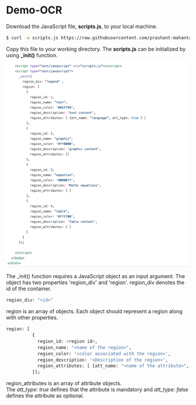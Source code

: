 # Demo-OCR

Download the JavaScript file, **scripts.js**, to your local machine.
```sh
$ curl -o scripts.js https://raw.githubusercontent.com/prashant-mahanta/demo-ocr/master/scripts.js
```

Copy this file to your working directory. The **scripts.js** can be initialized by using **_init()** function.
![Initializing Script](https://github.com/n-ambati/demo-ocr/blob/master/ocr/Screenshot%202019-05-31%20at%202.55.10%20PM.png)

The _init() function requires a JavaScript object as an input argument.
The object has two properties 'region_div' and 'region'.
region_div denotes the id of the container.
```sh
region_div: "<id>"
```
region is an array of objects. Each object should represent a region along with other properties.
```sh
region: [
          {
            region_id: <region id>,
            region_name: "<name of the region>",
            region_color: '<color associated with the region>',
            region_description: '<Description of the region>',
            region_attributes: [ {att_name: "<name of the attribute>", att_type: <boolean> } ]
          }];
```
region_attributes is an array of attribute objects.     
The *att_type: true* defines that the attribute is mandatory and *att_type: false* defines the attribute as optional.           
